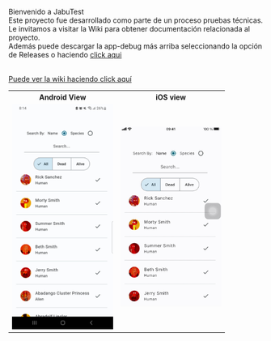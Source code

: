 
Bienvenido a JabuTest <br />
Este proyecto fue desarrollado como parte de un proceso pruebas técnicas. <br />
Le invitamos a visitar la Wiki para obtener documentación relacionada al proyecto. <br />
Además puede descargar la app-debug más arriba seleccionando la opción de Releases o haciendo <a href="https://github.com/fnoceda/jabu_test/releases">click aqui</a><br /> <br />

<a href="https://github.com/fnoceda/jabu_test/wiki">Puede ver la wiki haciendo click aquí</a>


<table>
    <tr>
        <th>Android View</th>
        <th>iOS view</th>
    </tr>
    <tr>
        <td><img src="doc/android.png" width="200"></td>
        <td><img src="doc/ios.png" width="200"></td>
    </tr>
</table>